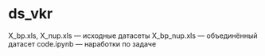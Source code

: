 # ds_vkr
X_bp.xls, X_nup.xls — исходные датасеты
X_bp_nup.xls — объединённый датасет
code.ipynb — наработки по задаче
